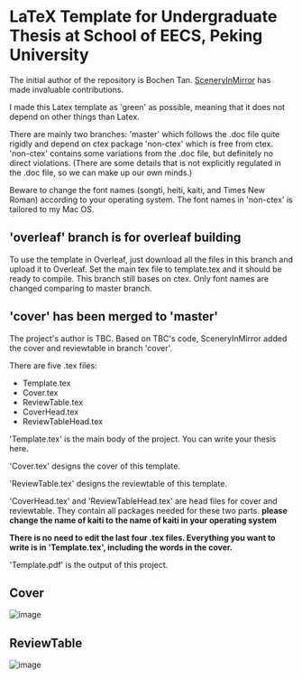# LaTeX Template for Undergraduate Thesis at School of EECS, Peking University

The initial author of the repository is Bochen Tan. [SceneryInMirror](https://github.com/SceneryInMirror/) has made invaluable contributions.

I made this Latex template as 'green' as possible, meaning that it does not depend on other things than Latex.

There are mainly two branches: 'master' which follows the .doc file quite rigidly and depend on ctex package 'non-ctex' which is free from ctex. 'non-ctex' contains some variations from the .doc file, but definitely no direct violations. (There are some details that is not explicitly regulated in the .doc file, so we can make up our own minds.)

Beware to change the font names (songti, heiti, kaiti, and Times New Roman) according to your operating system. The font names in 'non-ctex' is tailored to my Mac OS.

## 'overleaf' branch is for overleaf building

To use the template in Overleaf, just download all the files in this branch and upload it to Overleaf. Set the main tex file to template.tex and it should be ready to compile. This branch still bases on ctex. Only font names are changed comparing to master branch.

## 'cover' has been merged to 'master'

The project's author is TBC. Based on TBC's code, SceneryInMirror added the cover and reviewtable in branch 'cover'.

There are five .tex files:

* Template.tex
* Cover.tex
* ReviewTable.tex
* CoverHead.tex
* ReviewTableHead.tex

'Template.tex' is the main body of the project. You can write your thesis here.

'Cover.tex' designs the cover of this template.

'ReviewTable.tex' designs the reviewtable of this template.

'CoverHead.tex' and 'ReviewTableHead.tex' are head files for cover and reviewtable. They contain all packages needed for these two parts. **please change the name of kaiti to the name of kaiti in your operating system**

**There is no need to edit the last four .tex files. Everything you want to write is in 'Template.tex', including the words in the cover.**

'Template.pdf' is the output of this project.

## Cover

![image](https://github.com/SceneryInMirror/PKU_EECS_UGR_THSS/blob/cover/images/cover.png)

## ReviewTable

![image](https://github.com/SceneryInMirror/PKU_EECS_UGR_THSS/blob/cover/images/reviewtable.png)

